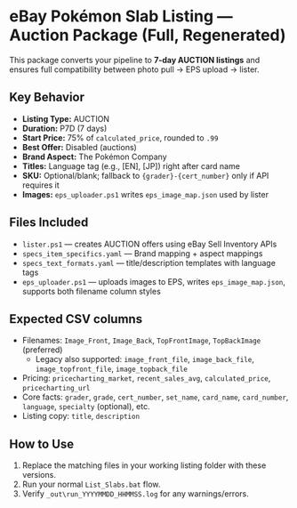 # eBay Pokémon Slab Listing — Auction Package (Full, Regenerated)

This package converts your pipeline to **7‑day AUCTION listings** and ensures full compatibility between
photo pull → EPS upload → lister.

## Key Behavior
- **Listing Type:** AUCTION
- **Duration:** P7D (7 days)
- **Start Price:** 75% of `calculated_price`, rounded to `.99`
- **Best Offer:** Disabled (auctions)
- **Brand Aspect:** The Pokémon Company
- **Titles:** Language tag (e.g., [EN], [JP]) right after card name
- **SKU:** Optional/blank; fallback to `{grader}-{cert_number}` only if API requires it
- **Images:** `eps_uploader.ps1` writes `eps_image_map.json` used by lister

## Files Included
- `lister.ps1` — creates AUCTION offers using eBay Sell Inventory APIs
- `specs_item_specifics.yaml` — Brand mapping + aspect mappings
- `specs_text_formats.yaml` — title/description templates with language tags
- `eps_uploader.ps1` — uploads images to EPS, writes `eps_image_map.json`, supports both filename column styles

## Expected CSV columns
- Filenames: `Image_Front`, `Image_Back`, `TopFrontImage`, `TopBackImage` (preferred)
  - Legacy also supported: `image_front_file`, `image_back_file`, `image_topfront_file`, `image_topback_file`
- Pricing: `pricecharting_market`, `recent_sales_avg`, `calculated_price`, `pricecharting_url`
- Core facts: `grader`, `grade`, `cert_number`, `set_name`, `card_name`, `card_number`, `language`, `specialty` (optional), etc.
- Listing copy: `title`, `description`

## How to Use
1) Replace the matching files in your working listing folder with these versions.
2) Run your normal `List_Slabs.bat` flow.
3) Verify `_out\run_YYYYMMDD_HHMMSS.log` for any warnings/errors.

